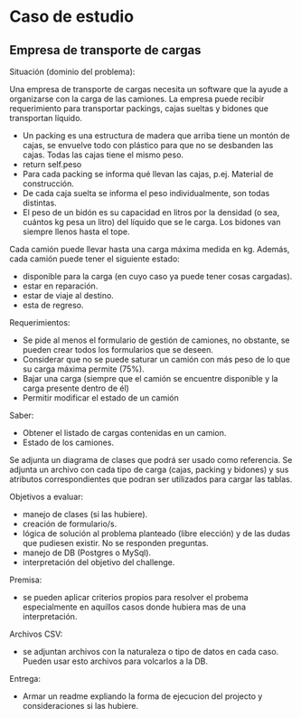 # Caso de estudio

## Empresa de transporte de cargas

Situación (dominio del problema):

Una empresa de transporte de cargas necesita un software que la ayude a organizarse con la carga de las camiones. La empresa puede recibir requerimiento para transportar packings, cajas sueltas y bidones que transportan líquido.

* Un packing es una estructura de madera que arriba tiene un montón de cajas, se envuelve todo con plástico para que no se desbanden las cajas. Todas las cajas tiene el mismo peso.
* return self.peso
* Para cada packing se informa qué llevan las cajas, p.ej. Material de construcción.
* De cada caja suelta se informa el peso individualmente, son todas distintas.
* El peso de un bidón es su capacidad en litros por la densidad (o sea, cuántos kg pesa un litro) del líquido que se le carga. Los bidones van siempre llenos hasta el tope.

Cada camión puede llevar hasta una carga máxima medida en kg. Además, cada camión puede tener el siguiente estado:

* disponible para la carga (en cuyo caso ya puede tener cosas cargadas).
* estar en reparación.
* estar de viaje al destino.
* esta de regreso.

Requerimientos:

* Se pide al menos el formulario de gestión de camiones, no obstante, se pueden crear todos los formularios que se deseen.
* Considerar que no se puede saturar un camión con más peso de lo que su carga máxima permite (75%).
* Bajar una carga (siempre que el camión se encuentre disponible y la carga presente dentro de él)
* Permitir modificar el estado de un camión

Saber:

* Obtener el listado de cargas contenidas en un camion.
* Estado de los camiones.

Se adjunta un diagrama de clases que podrá ser usado como referencia.
Se adjunta un archivo con cada tipo de carga (cajas, packing y bidones) y sus atributos correspondientes que podran ser utilizados para cargar las tablas.

Objetivos a evaluar:

* manejo de clases (si las hubiere).
* creación de formulario/s.
* lógica de solución al problema planteado (libre elección) y de las dudas que pudiesen existir. No se responden preguntas.
* manejo de DB (Postgres o MySql).
* interpretación del objetivo del challenge.

Premisa:

* se pueden aplicar criterios propios para resolver el probema especialmente en aquillos casos donde hubiera mas de una interpretación.

Archivos CSV:

* se adjuntan archivos con la naturaleza o tipo de datos en cada caso. Pueden usar esto archivos para volcarlos a la DB.

Entrega:

* Armar un readme expliando la forma de ejecucion del projecto y consideraciones si las hubiere.
